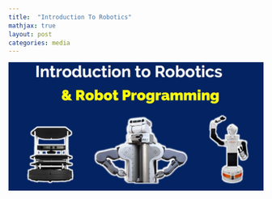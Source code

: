 ```yaml
---
title:  "Introduction To Robotics"
mathjax: true
layout: post
categories: media
---
```


![plot](https://github.com/abbhicse/AIROS/blob/master/assets/ROS_Day2/Screenshot%202021-08-06%20225324.jpg)
